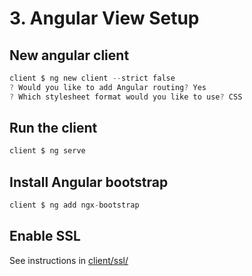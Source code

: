 # 3. Angular View Setup

## New angular client
```s
client $ ng new client --strict false
? Would you like to add Angular routing? Yes
? Which stylesheet format would you like to use? CSS
```

## Run the client
```s
client $ ng serve
```

## Install Angular bootstrap
```s
client $ ng add ngx-bootstrap
```

## Enable SSL
See instructions in [client/ssl/](../../client/ssl)